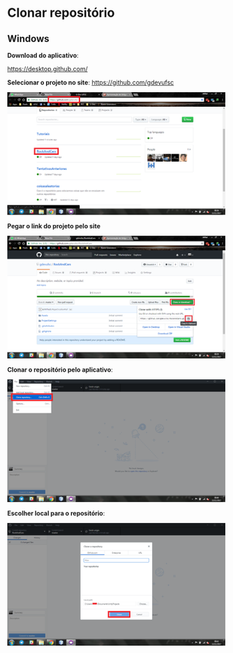 Clonar repositório
==================
Windows
-------
**Download do aplicativo**:

https://desktop.github.com/

**Selecionar o projeto no site**: https://github.com/gdevufsc

<a href="https://raw.githubusercontent.com/gdevufsc/Tutoriais/master/img/github/win01.png"><img src="img/github/win01.png" width="500" height="281"/></a>


**Pegar o link do projeto pelo site**

<a href="https://raw.githubusercontent.com/gdevufsc/Tutoriais/master/img/github/win02.png"><img src="img/github/win02.png" width="500" height="281"/></a>


**Clonar o repositório pelo aplicativo**:

<a href="https://raw.githubusercontent.com/gdevufsc/Tutoriais/master/img/github/win03.png"><img src="img/github/win03.png" width="500" height="281"/></a>


**Escolher local para o repositório**:

<a href="https://raw.githubusercontent.com/gdevufsc/Tutoriais/master/img/github/win04.png"><img src="img/github/win04.png" width="500" height="281"/></a>

